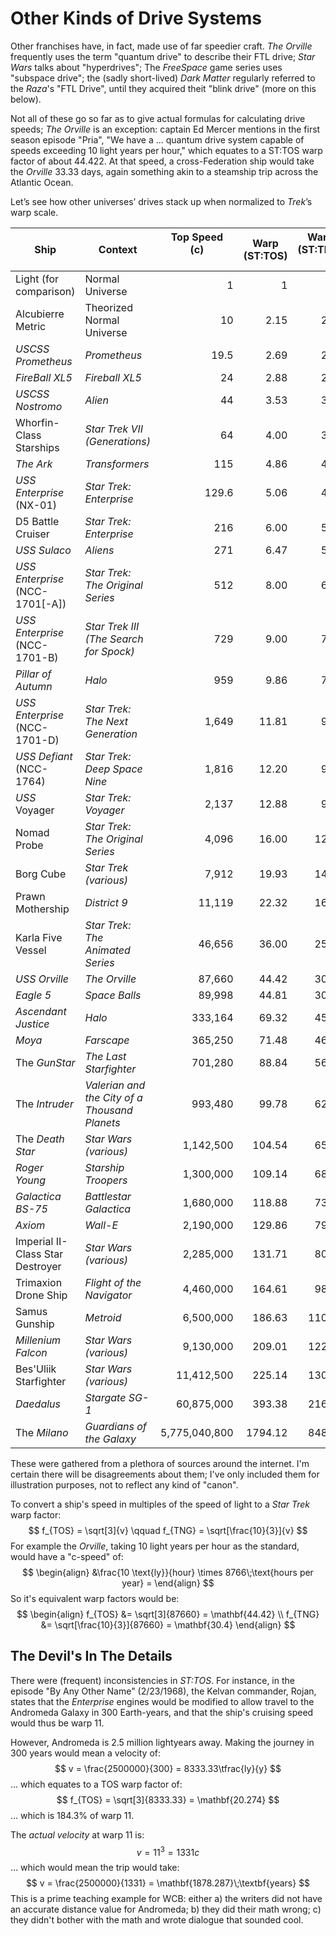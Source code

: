 # Other Kinds of Drive Systems
Other franchises have, in fact, made use of far speedier craft.  _The Orville_ frequently uses the term "quantum drive" to describe their FTL drive; _Star Wars_ talks about "hyperdrives"; The _FreeSpace_ game series uses "subspace drive"; the (sadly short-lived) _Dark Matter_ regularly referred to the _Raza_'s "FTL Drive", until they acquired theit "blink drive" (more on this below).

Not all of these go so far as to give actual formulas for calculating drive speeds; _The Orville_ is an exception: captain Ed Mercer mentions in the first season episode "Pria", "We have a ... quantum drive system capable of speeds exceeding 10 light years per hour," which equates to a ST:TOS warp factor of about 44.422.  At that speed, a cross-Federation ship would take the _Orville_ 33.33 days, again something akin to a steamship trip across the Atlantic Ocean.

Let’s see how other universes’ drives stack up when normalized to *Trek*’s warp scale.

| <center>Ship</center>            | <center>Context</center>                      | <center>Top Speed<br>(c)</center><br> | <center>Warp (ST:TOS)</center> | <center>Warp<br>(ST:TNG)</center><br> |
| -------------------------------- | --------------------------------------------- | ------------------------------------: | -----------------------------: | ------------------------------------: |
| Light (for comparison)           | Normal Universe                               |                                     1 |                              1 |                                     1 |
| Alcubierre Metric                | Theorized Normal Universe                     |                                    10 |                           2.15 |                                  2.00 |
| *USCSS Prometheus*               | *Prometheus*                                  |                                  19.5 |                           2.69 |                                  2.44 |
| *FireBall XL5*                   | *Fireball XL5*                                |                                    24 |                           2.88 |                                  2.59 |
| *USCSS Nostromo*                 | *Alien*                                       |                                    44 |                           3.53 |                                  3.11 |
| Whorfin-Class Starships          | *Star Trek VII<br>(Generations)*              |                                    64 |                           4.00 |                                  3.48 |
| *The Ark*                        | *Transformers*                                |                                   115 |                           4.86 |                                  4.15 |
| *USS Enterprise* (NX-01)         | *Star Trek:<br>Enterprise*                    |                                 129.6 |                           5.06 |                                  4.30 |
| D5 Battle Cruiser                | *Star Trek: Enterprise*                       |                                   216 |                           6.00 |                                  5.02 |
| *USS Sulaco*                     | *Aliens*                                      |                                   271 |                           6.47 |                                  5.37 |
| *USS Enterprise* (NCC-1701[-A])  | *Star Trek:<br>The Original Series*           |                                   512 |                           8.00 |                                  6.50 |
| *USS Enterprise* (NCC-1701-B)    | *Star Trek III<br>(The Search for Spock)*     |                                   729 |                           9.00 |                                  7.22 |
| *Pillar of Autumn*               | *Halo*                                        |                                   959 |                           9.86 |                                  7.84 |
| *USS Enterprise* (NCC-1701-D)    | *Star Trek:<br>The Next Generation*           |                                 1,649 |                          11.81 |                                  9.23 |
| *USS Defiant* (NCC-1764)         | *Star Trek:<br>Deep Space Nine*               |                                 1,816 |                          12.20 |                                  9.50 |
| *USS* Voyager                    | *Star Trek:<br>Voyager*                       |                                 2,137 |                          12.88 |                                  9.98 |
| Nomad Probe                      | *Star Trek:<br>The Original Series*           |                                 4,096 |                          16.00 |                                 12.13 |
| Borg Cube                        | *Star Trek<br>(various)*                      |                                 7,912 |                          19.93 |                                 14.77 |
| Prawn Mothership                 | *District 9*                                  |                                11,119 |                          22.32 |                                 16.36 |
| Karla Five Vessel                | *Star Trek:<br>The Animated Series*           |                                46,656 |                          36.00 |                                 25.16 |
| *USS Orville*                    | *The Orville*                                 |                                87,660 |                          44.42 |                                 30.40 |
| *Eagle 5*                        | *Space Balls*                                 |                                89,998 |                          44.81 |                                 30.64 |
| *Ascendant Justice*              | *Halo*                                        |                               333,164 |                          69.32 |                                 45.37 |
| *Moya*                           | *Farscape*                                    |                               365,250 |                          71.48 |                                 46.64 |
| The *GunStar*                    | *The Last Starfighter*                        |                               701,280 |                          88.84 |                                 56.72 |
| The *Intruder*                   | *Valerian and the City of a Thousand Planets* |                               993,480 |                          99.78 |                                 62.97 |
| The *Death Star*                 | *Star Wars<br>(various)*                      |                             1,142,500 |                         104.54 |                                 65.67 |
| *Roger Young*                    | *Starship Troopers*                           |                             1,300,000 |                         109.14 |                                 68.26 |
| *Galactica BS-75*                | *Battlestar Galactica*                        |                             1,680,000 |                         118.88 |                                 73.72 |
| *Axiom*                          | *Wall-E*                                      |                             2,190,000 |                         129.86 |                                 79.82 |
| Imperial II-Class Star Destroyer | *Star Wars<br>(various)*                      |                             2,285,000 |                         131.71 |                                 80.85 |
| Trimaxion Drone Ship             | *Flight of the Navigator*                     |                             4,460,000 |                         164.61 |                                 98.81 |
| Samus Gunship                    | *Metroid*                                     |                             6,500,000 |                         186.63 |                                110.63 |
| *Millenium Falcon*               | *Star Wars<br>(various)*                      |                             9,130,000 |                         209.01 |                                122.50 |
| Bes'Uliik Starfighter            | *Star Wars<br>(various)*                      |                            11,412,500 |                         225.14 |                                130.98 |
| *Daedalus*                       | *Stargate SG-1*                               |                            60,875,000 |                         393.38 |                                216.44 |
| The *Milano*                     | *Guardians of the Galaxy*                     |                         5,775,040,800 |                        1794.12 |                                848.14 |
These were gathered from a plethora of sources around the internet.  I'm certain there will be disagreements about them; I've only included them for illustration purposes, not to reflect any kind of "canon".

To convert a ship's speed in multiples of the speed of light to a _Star Trek_ warp factor:
$$
f_{TOS} = \sqrt[3]{v} \qquad f_{TNG} = \sqrt[\frac{10}{3}]{v}
$$
For example the _Orville_, taking 10 light years per hour as the standard, would have a "c-speed" of:
$$
\begin{align}
&\frac{10 \text{ly}}{hour} \times 8766\;\text{hours per year} = 
\end{align}
$$
So it's equivalent warp factors would be:
$$
\begin{align}
f_{TOS} &= \sqrt[3]{87660} = \mathbf{44.42} \\
f_{TNG} &= \sqrt[\frac{10}{3}]{87660} = \mathbf{30.4}
\end{align}
$$
## The Devil's In The Details
There were (frequent) inconsistencies in _ST:TOS_.  For instance, in the episode "By Any Other Name" (2/23/1968), the Kelvan commander, Rojan, states that the _Enterprise_ engines would be modified to allow travel to the Andromeda Galaxy in 300 Earth-years, and that the ship's cruising speed would thus be warp 11.

However, Andromeda is 2.5 million lightyears away.  Making the journey in 300 years would mean a velocity of:
$$
v = \frac{2500000}{300} = 8333.33\tfrac{ly}{y}
$$
… which equates to a TOS warp factor of:
$$
f_{TOS} = \sqrt[3]{8333.33} = \mathbf{20.274}
$$
… which is 184.3% of warp 11.

The *actual velocity* at warp 11 is:
$$
v = 11^3 = 1331c
$$
… which would mean the trip would take:
$$
v = \frac{2500000}{1331} = \mathbf{1878.287}\;\textbf{years}
$$
This is a prime teaching example for WCB: either a) the writers did not have an accurate distance value for Andromeda; b) they did their math wrong; c) they didn't bother with the math and wrote dialogue that sounded cool.